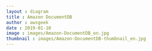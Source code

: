 ```yaml
---
layout : diagram
title : Amazon DocumentDB
author : awsgeek
date : 2019-01-10
image : images/Amazon-DocumentDB_en.jpg
thumbnail : images/Amazon-DocumentDB-thumbnail_en.jpg
---
```

